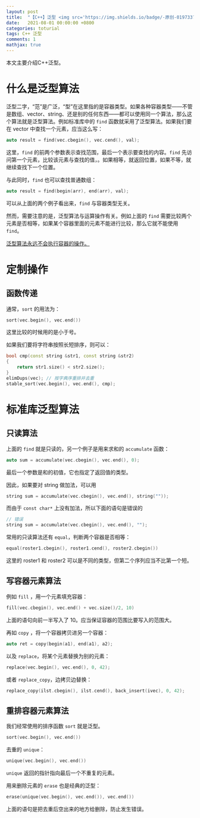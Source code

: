```yaml
---
layout: post
title:  "【C++】泛型 <img src='https://img.shields.io/badge/-原创-019733?style=flat'>"
date:   2021-08-01 00:00:00 +0800
categories: toturial
tags: C++ 泛型
comments: 1
mathjax: true
---
```


本文主要介绍C++泛型。

# 什么是泛型算法

泛型二字，“范”是广泛，“型”在这里指的是容器类型。如果各种容器类型——不管是数组、vector、string、还是别的任何东西——都可以使用同一个算法，那么这个算法就是泛型算法。例如标准库中的 `find` 函数就采用了泛型算法。如果我们要在 vector 中查找一个元素，应当这么写：

```cpp
auto result = find(vec.cbegin(), vec.cend(), val);
```

这里，`find` 的前两个参数表示查找范围，最后一个表示要查找的内容。`find` 先访问第一个元素，比较该元素与查找的值，。如果相等，就返回位置，如果不等，就继续查找下一个位置。

与此同时，`find` 也可以查找普通数组：

```cpp
auto result = find(begin(arr), end(arr), val);
```

可以从上面的两个例子看出来，`find` 与容器类型无关。

然而，需要注意的是，泛型算法与运算操作有关。例如上面的 `find` 需要比较两个元素是否相等，如果某个容器里面的元素不能进行比较，那么它就不能使用 `find`。

<u>泛型算法永远不会执行容器的操作。</u>

# 定制操作

## 函数传递

通常，`sort` 的用法为：

```cpp
sort(vec.begin(), vec.end())
```

这里比较的时候用的是小于号。

如果我们要将字符串按照长短排序，则可以：

```cpp
bool cmp(const string &str1, const string &str2)
{
    return str1.size() < str2.size();
}
elimDups(vec); // 按字典序重排并去重
stable_sort(vec.begin(), vec.end(), cmp);
```



# 标准库泛型算法

## 只读算法

上面的 `find` 就是只读的，另一个例子是用来求和的 `accumulate` 函数：

```cpp
auto sum = accumulate(vec.cbegin(), vec.end(), 0);
```

最后一个参数是和的初值，它也指定了返回值的类型。

因此，如果要对 string 做加法，可以用

```cpp
string sum = accumulate(vec.cbegin(), vec.end(), string(""));
```

而由于 `const char*`  上没有加法，所以下面的语句是错误的

```cpp
// 错误
string sum = accumulate(vec.cbegin(), vec.end(), "");
```

常用的只读算法还有 `equal`，判断两个容器是否相等：

```cpp
equal(roster1.cbegin(), roster1.cend(), roster2.cbegin())
```

这里的 roster1 和 roster2 可以是不同的类型，但第二个序列应当不比第一个短。

## 写容器元素算法

例如 `fill` ，用一个元素填充容器：

```cpp
fill(vec.cbegin(), vec.end() + vec.size()/2, 10)
```

上面的语句向前一半写入了 10。应当保证容器的范围比要写入的范围大。

再如 `copy` ，将一个容器拷贝进另一个容器：

```cpp
auto ret = copy(begin(a1), end(a1), a2);
```

以及 `replace`，将某个元素替换为别的元素：

```cpp
replace(vec.begin(), vec.end(), 0, 42);
```

或者 `replace_copy`，边拷贝边替换：

```cpp
replace_copy(ilst.cbegin(), ilst.cend(), back_insert(ivec), 0, 42);
```

## 重排容器元素算法

我们经常使用的排序函数 `sort` 就是泛型。

```cpp
sort(vec.begin(), vec.end())
```

去重的 `unique`：

```cpp
unique(vec.begin(), vec.end())
```

`unique` 返回的指针指向最后一个不重复的元素。

用来删除元素的 `erase` 也是经典的泛型：

```cpp
erase(unique(vec.begin(), vec.end()), vec.end())
```

上面的语句是把去重后空出来的地方给删除，防止发生错误。